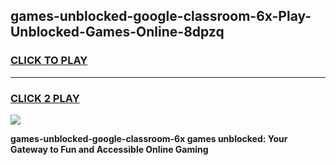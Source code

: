 
## games-unblocked-google-classroom-6x-Play-Unblocked-Games-Online-8dpzq
<h3>
<a href="https://premium76.site?title=games-unblocked-google-classroom-6x&ref=25A">CLICK TO PLAY</a></h3>
<hr>

<h3>
<a href="https://premium76.site?title=games-unblocked-google-classroom-6x&ref=25A">CLICK 2 PLAY</a>
  
</h3>

<a href="https://premium76.site?title=games-unblocked-google-classroom-6x&ref=25A"><img src="https://clearcache.store/games.png"></a>


**games-unblocked-google-classroom-6x games unblocked: Your Gateway to Fun and Accessible Online Gaming**

